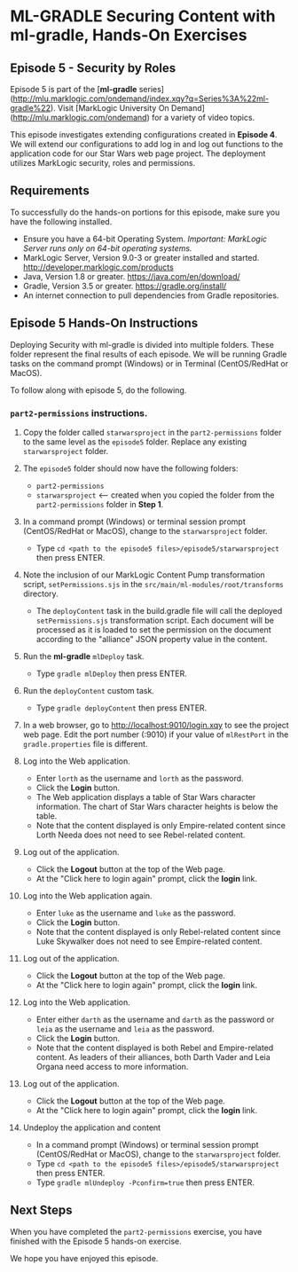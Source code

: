 
# ML-GRADLE Securing Content with ml-gradle, Hands-On Exercises 

## Episode 5 - Security by Roles

Episode 5 is part of the [**ml-gradle** series] (http://mlu.marklogic.com/ondemand/index.xqy?q=Series%3A%22ml-gradle%22). Visit [MarkLogic University On Demand] (http://mlu.marklogic.com/ondemand) for a variety of video topics.

This episode investigates extending configurations created in **Episode 4**. We will extend our configurations to add log in and log out functions to the application code for our Star Wars web page project. The deployment utilizes MarkLogic security, roles and permissions.

## Requirements

To successfully do the hands-on portions for this episode, make sure you have the following installed.

* Ensure you have a 64-bit Operating System. *Important: MarkLogic Server runs only on 64-bit operating systems.*
* MarkLogic Server, Version 9.0-3 or greater installed and started. <http://developer.marklogic.com/products>
* Java, Version 1.8 or greater. <https://java.com/en/download/>
* Gradle, Version 3.5 or greater. <https://gradle.org/install/>
* An internet connection to pull dependencies from Gradle repositories.

## Episode 5 Hands-On Instructions

Deploying Security with ml-gradle is divided into multiple folders. These folder represent the final results of each episode. We will be running Gradle tasks on the command prompt (Windows) or in Terminal (CentOS/RedHat or MacOS).

To follow along with episode 5, do the following.

### `part2-permissions` instructions.  

1. Copy the folder called `starwarsproject` in the `part2-permissions` folder to the same level as the `episode5` folder. Replace any existing `starwarsproject` folder.  

2. The `episode5` folder should now have the following folders:  
	* `part2-permissions`
	* `starwarsproject` <-- created when you copied the folder from the `part2-permissions` folder in **Step 1**.

3. In a command prompt (Windows) or terminal session prompt (CentOS/RedHat or MacOS), change to the `starwarsproject` folder.
	* Type `cd <path to the episode5 files>/episode5/starwarsproject` then press ENTER.

4. Note the inclusion of our MarkLogic Content Pump transformation script, `setPermissions.sjs` in the `src/main/ml-modules/root/transforms` directory.
	* The `deployContent` task in the build.gradle file will call the deployed `setPermissions.sjs` transformation script. Each document will be processed as it is loaded to set the permission on the document according to the "alliance" JSON property value in the content.

5. Run the **ml-gradle** `mlDeploy` task.
	* Type `gradle mlDeploy` then press ENTER.

6. Run the `deployContent` custom task.
	* Type `gradle deployContent` then press ENTER.

7. In a web browser, go to <http://localhost:9010/login.xqy> to see the project web page. Edit the port number (:9010) if your value of `mlRestPort` in the `gradle.properties` file is different.

8. Log into the Web application.
	* Enter `lorth` as the username and `lorth` as the password.
	* Click the **Login** button.
	* The Web application displays a table of Star Wars character information. The chart of Star Wars character heights is below the table.
	* Note that the content displayed is only Empire-related content since Lorth Needa does not need to see Rebel-related content.

9. Log out of the application.
	* Click the **Logout** button at the top of the Web page.
	* At the "Click here to login again" prompt, click the **login** link.

10. Log into the Web application again.
	* Enter `luke` as the username and `luke` as the password.
	* Click the **Login** button.
	* Note that the content displayed is only Rebel-related content since Luke Skywalker does not need to see Empire-related content.

11. Log out of the application.
	* Click the **Logout** button at the top of the Web page.
	* At the "Click here to login again" prompt, click the **login** link.

12. Log into the Web application.
	* Enter either `darth` as the username and `darth` as the password or `leia` as the username and `leia` as the password.
	* Click the **Login** button.
	* Note that the content displayed is both Rebel and Empire-related content. As leaders of their alliances, both Darth Vader and Leia Organa need access to more information.

13. Log out of the application.
	* Click the **Logout** button at the top of the Web page.
	* At the "Click here to login again" prompt, click the **login** link.

10. Undeploy the application and content
	* In a command prompt (Windows) or terminal session prompt (CentOS/RedHat or MacOS), change to the `starwarsproject` folder.
	* Type `cd <path to the episode5 files>/episode5/starwarsproject` then press ENTER.
	* Type `gradle mlUndeploy -Pconfirm=true` then press ENTER.

## Next Steps

When you have completed the `part2-permissions` exercise, you have finished with the Episode 5 hands-on exercise.

We hope you have enjoyed this episode.